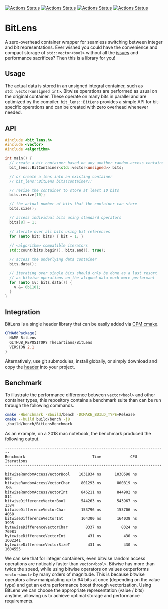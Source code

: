 [![Actions Status](https://github.com/TheLartians/BitLens/workflows/MacOS/badge.svg)](https://github.com/TheLartians/BitLens/actions)
[![Actions Status](https://github.com/TheLartians/BitLens/workflows/Windows/badge.svg)](https://github.com/TheLartians/BitLens/actions)
[![Actions Status](https://github.com/TheLartians/BitLens/workflows/Ubuntu/badge.svg)](https://github.com/TheLartians/BitLens/actions)
[![Actions Status](https://github.com/TheLartians/BitLens/workflows/Style/badge.svg)](https://github.com/TheLartians/BitLens/actions)

# BitLens

A zero-overhead container wrapper for seamless switching between integer and bit representations.
Ever wished you could have the convenience and compact storage of `std::vector<bool>` without all the [issues](http://www.gotw.ca/publications/N1211.pdf) and performance sacrifices?
Then this is a library for you!

## Usage

The actual data is stored in an unsigned integral container, such as `std::vector<unsigned int>`.
Bitwise operations are performed as usual on the original container.
These operate on many bits in parallel and are optimized by the compiler.
`bit_lens::BitLens` provides a simple API for bit-specific operations and can be created with zero overhead whenever needed.

## API

```cpp
#include <bit_lens.h>
#include <vector>
#include <algorithm>

int main() {
  // create a bit container based on any another random-access container
  bit_lens::BitContainer<std::vector<unsigned>> bits;

  // or create a lens into an existing container
  // bit_lens::BitLens bits(container);

  // resize the container to store at least 10 bits
  bits.resize(10);

  // the actual number of bits that the container can store
  bits.size();

  // access individual bits using standard operators
  bits[8] = 1;
  
  // iterate over all bits using bit references
  for (auto bit: bits) { bit = 1; }

  // <algorithm> compatible iterators
  std::count(bits.begin(), bits.end(), true);

  // access the underlying data container
  bits.data();

  // iterating over single bits should only be done as a last resort
  // as bitwise operations on the aligned data much more performant
  for (auto &v: bits.data()) {
    v &= 0b1101;
  }
}
```

## Integration

BitLens is a single header library that can be easily added via [CPM.cmake](https://github.com/TheLartians/CPM.cmake).

```cmake
CPMAddPackage(
  NAME BitLens
  GITHUB_REPOSITORY TheLartians/BitLens
  VERSION 2.1
)
```

Alternatively, use git submodules, install globally, or simply download and copy the [header](include/bit_lens.h) into your project.

## Benchmark

To illustrate the performance difference between `vector<bool>` and other container types, this repository contains a benchmark suite than  can be run through the following commands.

```bash
cmake -Hbenchmark -Bbuild/bench -DCMAKE_BUILD_TYPE=Release
cmake --build build/bench -j8
./build/bench/BitLensBenchmark
```

As an example, on a 2018 mac notebook, the benchmark produced the following output.

```
------------------------------------------------------------------------
Benchmark                              Time             CPU   Iterations
------------------------------------------------------------------------
bitwiseRandomAccessVectorBool    1031834 ns      1030598 ns          602
bitwiseRandomAccessVectorChar     801293 ns       800819 ns          786
bitwiseRandomAccessVectorInt      846211 ns       844902 ns          814
bitwiseDifferenceVectorBool       544263 ns       543967 ns         1384
bitwiseDifferenceVectorChar       153796 ns       153706 ns         4068
bitwiseDifferenceVectorInt        164300 ns       164038 ns         3995
bytewiseDifferenceVectorChar        8337 ns         8324 ns        76981
bytewiseDifferenceVectorInt          431 ns          430 ns      1602241
bytewiseDifferenceVectorSizeT        431 ns          430 ns      1604555
```

We can see that for integer containers, even bitwise random access operations are noticably faster than `vector<bool>`. Bitwise has more than twice the speed, while using bitwise operators on values outperforms `vector<bool>` by many orders of magnitude.
This is because bitwise operators allow manipulating up to 64 bits at once (depending on the value type) and get an extra performance boost through vectorization.
Using BitLens we can choose the appropriate representation (value / bits) anytime, allowing us to achieve optimal storage and performance requirements.
